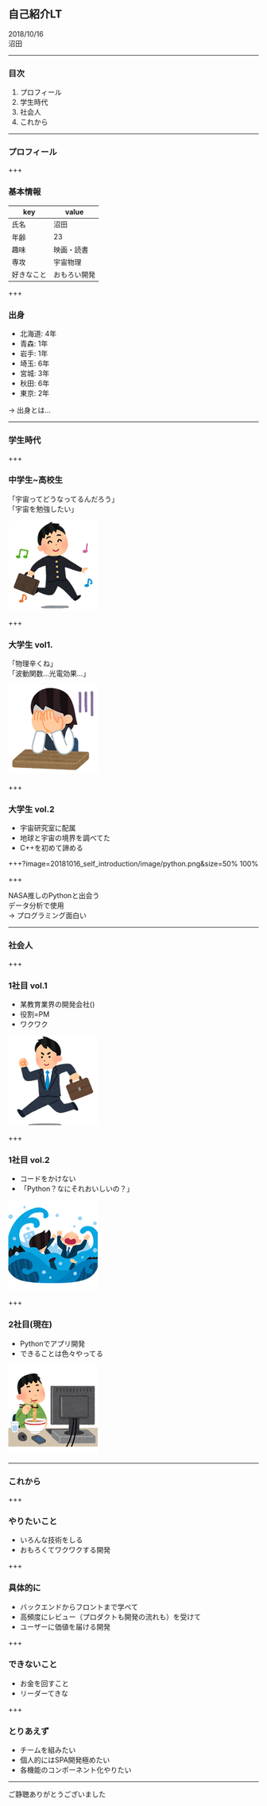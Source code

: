 ## 自己紹介LT

2018/10/16  
沼田

---

### 目次

1. プロフィール
2. 学生時代
3. 社会人
4. これから


---

### プロフィール

+++

### 基本情報

| key | value |
| --- | --- |
| 氏名 | 沼田
| 年齢 | 23 |
| 趣味 | 映画・読書 |
| 専攻 | 宇宙物理 |
| 好きなこと | おもろい開発 |


+++

### 出身
- 北海道: 4年
- 青森: 1年
- 岩手: 1年
- 埼玉: 6年
- 宮城: 3年
- 秋田: 6年
- 東京: 2年

-> 出身とは…

---

### 学生時代

+++

### 中学生~高校生
「宇宙ってどうなってるんだろう」  
「宇宙を勉強したい」

![image](20181016_self_introduction/image/skip_schoolboy.png)

+++

### 大学生 vol1.
「物理辛くね」  
「波動関数…光電効果…」

![image](20181016_self_introduction/image/fusagikomu_businesswoman.png)

+++

### 大学生 vol.2
- 宇宙研究室に配属
- 地球と宇宙の境界を調べてた
- C++を初めて諦める

+++?image=20181016_self_introduction/image/python.png&size=50% 100%

+++

NASA推しのPythonと出会う  
データ分析で使用  
-> プログラミング面白い

---

### 社会人

+++

### 1社目 vol.1
- 某教育業界の開発会社()
- 役割=PM
- ワクワク

![image](20181016_self_introduction/image/shinsyakaijin_run_man2.png)

+++

### 1社目 vol.2
- コードをかけない
- 「Python？なにそれおいしいの？」

![image](20181016_self_introduction/image/business_syakai_aranami.png)

+++

### 2社目(現在)
- Pythonでアプリ開発
- できることは色々やってる

![image](20181016_self_introduction/image/syokuji_computer.png)

---

### これから

+++

### やりたいこと
- いろんな技術をしる
- おもろくてワクワクする開発

+++

### 具体的に
- バックエンドからフロントまで学べて
- 高頻度にレビュー（プロダクトも開発の流れも）を受けて
- ユーザーに価値を届ける開発

+++

### できないこと
- お金を回すこと
- リーダーてきな

+++

### とりあえず
- チームを組みたい
- 個人的にはSPA開発極めたい
- 各機能のコンポーネント化やりたい

---

ご静聴ありがとうございました
